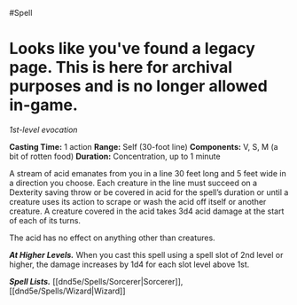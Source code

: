 #Spell
# Looks like you've found a legacy page. This is here for archival purposes and is no longer allowed in-game.

*1st-level evocation*

**Casting Time:** 1 action
**Range:** Self (30-foot line)
**Components:** V, S, M (a bit of rotten food)
**Duration:** Concentration, up to 1 minute

A stream of acid emanates from you in a line 30 feet long and 5 feet wide in a direction you choose. Each creature in the line must succeed on a Dexterity saving throw or be covered in acid for the spell’s duration or until a creature uses its action to scrape or wash the acid off itself or another creature. A creature covered in the acid takes 3d4 acid damage at the start of each of its turns.

The acid has no effect on anything other than creatures.

***At Higher Levels.*** When you cast this spell using a spell slot of 2nd level or higher, the damage increases by 1d4 for each slot level above 1st.

***Spell Lists.*** [[dnd5e/Spells/Sorcerer\|Sorcerer]], [[dnd5e/Spells/Wizard\|Wizard]]